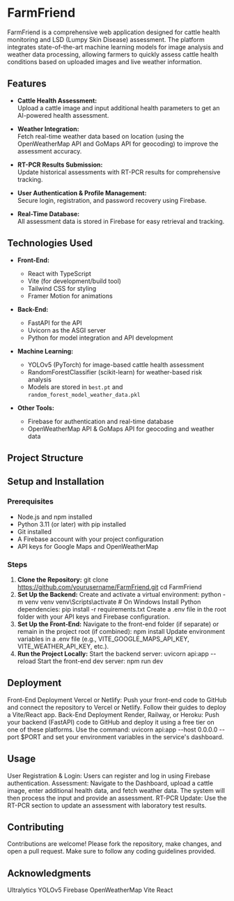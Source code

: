 # FarmFriend

FarmFriend is a comprehensive web application designed for cattle health monitoring and LSD (Lumpy Skin Disease) assessment. The platform integrates state-of-the-art machine learning models for image analysis and weather data processing, allowing farmers to quickly assess cattle health conditions based on uploaded images and live weather information.

## Features

- **Cattle Health Assessment:**  
  Upload a cattle image and input additional health parameters to get an AI-powered health assessment.
  
- **Weather Integration:**  
  Fetch real-time weather data based on location (using the OpenWeatherMap API and GoMaps API for geocoding) to improve the assessment accuracy.
  
- **RT-PCR Results Submission:**  
  Update historical assessments with RT-PCR results for comprehensive tracking.
  
- **User Authentication & Profile Management:**  
  Secure login, registration, and password recovery using Firebase.

- **Real-Time Database:**  
  All assessment data is stored in Firebase for easy retrieval and tracking.

## Technologies Used

- **Front-End:**  
  - React with TypeScript
  - Vite (for development/build tool)
  - Tailwind CSS for styling
  - Framer Motion for animations

- **Back-End:**  
  - FastAPI for the API
  - Uvicorn as the ASGI server
  - Python for model integration and API development

- **Machine Learning:**  
  - YOLOv5 (PyTorch) for image-based cattle health assessment  
  - RandomForestClassifier (scikit-learn) for weather-based risk analysis  
  - Models are stored in `best.pt` and `random_forest_model_weather_data.pkl`

- **Other Tools:**  
  - Firebase for authentication and real-time database
  - OpenWeatherMap API & GoMaps API for geocoding and weather data

## Project Structure


## Setup and Installation

### Prerequisites

- Node.js and npm installed  
- Python 3.11 (or later) with pip installed  
- Git installed  
- A Firebase account with your project configuration  
- API keys for Google Maps and OpenWeatherMap

### Steps

1. **Clone the Repository:**
   git clone https://github.com/yourusername/FarmFriend.git
   cd FarmFriend
2. **Set Up the Backend:**
  Create and activate a virtual environment:
    python -m venv venv
    venv\Scripts\activate    # On Windows
  Install Python dependencies:
    pip install -r requirements.txt
  Create a .env file in the root folder with your API keys and Firebase configuration.
3. **Set Up the Front-End:**
  Navigate to the front-end folder (if separate) or remain in the project root (if combined):
    npm install 
  Update environment variables in a .env file (e.g., VITE_GOOGLE_MAPS_API_KEY, VITE_WEATHER_API_KEY, etc.).
4. **Run the Project Locally:**
  Start the backend server:
    uvicorn api:app --reload
  Start the front-end dev server:
    npm run dev

## Deployment
  Front-End Deployment
    Vercel or Netlify:
    Push your front-end code to GitHub and connect the repository to Vercel or Netlify. Follow their guides to deploy a Vite/React app.
  Back-End Deployment
    Render, Railway, or Heroku:
    Push your backend (FastAPI) code to GitHub and deploy it using a free tier on one of these platforms. Use the command:
      uvicorn api:app --host 0.0.0.0 --port $PORT
      and set your environment variables in the service's dashboard.

## Usage
  User Registration & Login:
    Users can register and log in using Firebase authentication.
  Assessment:
    Navigate to the Dashboard, upload a cattle image, enter additional health data, and fetch weather data. The system will then process the input and provide an       assessment.
  RT-PCR Update:
    Use the RT-PCR section to update an assessment with laboratory test results.

## Contributing
  Contributions are welcome! Please fork the repository, make changes, and open a pull request. Make sure to follow any coding guidelines provided.

## Acknowledgments
  Ultralytics YOLOv5
  Firebase
  OpenWeatherMap
  Vite
  React

 
